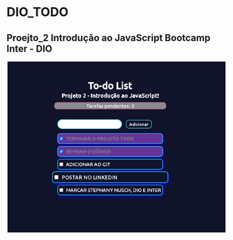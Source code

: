 # DIO_TODO
## Proejto_2 Introdução ao JavaScript Bootcamp Inter - DIO

<p align="center">
  <img src="assets/img/tela.png" width="500" title="inicio">
</p>
